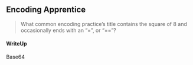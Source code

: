 ## Encoding Apprentice

> What common encoding practice’s title contains the square of 8 and occasionally ends with an “=”, or “==”?

#### WriteUp

Base64